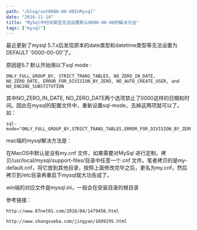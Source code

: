```yaml
---
path: "/blog/set0000-00-00InMysql"
date: "2016-11-14"
title: "MySql中时间类型无法设置默认0000-00-00的解决方法"
tags: ["mysql"]
---
```


最近更新了mysql 5.7.x后发现原本的date类型和datetime类型等无法设置为DEFAULT '0000-00-00'了。  

原因是5.7 默认开始用以下sql mode :
```
ONLY_FULL_GROUP_BY, STRICT_TRANS_TABLES, NO_ZERO_IN_DATE, NO_ZERO_DATE, ERROR_FOR_DIVISION_BY_ZERO, NO_AUTO_CREATE_USER, and NO_ENGINE_SUBSTITUTION
```

其中NO_ZERO_IN_DATE, NO_ZERO_DATE两个选项禁止了0000这样的日期和时间。因此在mysql的配置文件中，重新设置sql-mode，去掉这两项就可以了。如：   

```
sql-mode="ONLY_FULL_GROUP_BY,STRICT_TRANS_TABLES,ERROR_FOR_DIVISION_BY_ZERO,NO_AUTO_CREATE_USER,NO_ENGINE_SUBSTITUTION"
```

mac端的mysql解决方法是：

在MacOS中默认是没有my.cnf 文件，如果需要对MySql 进行定制，拷贝/usr/local/mysql/support-files/目录中任意一个.cnf 文件。笔者拷贝的是my-default.cnf，将它放到其他目录，按照上面修改完毕之后，更名为my.cnf，然后拷贝到/etc目录再重启下mysql就大功告成了。  

win端的对应文件是mysql.ini，一般会在安装目录的根目录

参考链接：
```
http://www.07net01.com/2016/04/1479450.html

http://www.shangxueba.com/jingyan/1609295.html
```